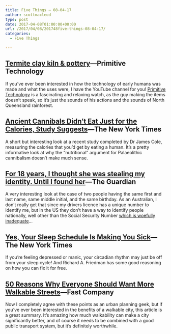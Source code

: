 ```yaml
---
title: Five Things – 08-04-17
author: scottmacleod
type: post
date: 2017-04-08T01:00:00+00:00
url: /2017/04/08/201748five-things-08-04-17/
categories:
  - Five Things

---
```

## [Termite clay kiln & pottery][1]—Primitive Technology

If you’ve ever been interested in how the technology of early humans was made and what the uses were, I have the YouTube channel for you!&nbsp;[Primitive Technology][2]&nbsp;is a fascinating and relaxing watch, as the guy making the items doesn’t speak, so it’s just the sounds of his actions and the sounds of North Queensland rainforest.

## [Ancient Cannibals Didn’t Eat Just for the Calories, Study Suggests][3]—The New York Times

A short but interesting look at a recent study completed by Dr James Cole, measuring the calories that you’d get by eating a human. It’s a pretty informative look at why the “nutritional” argument for Palaeolithic cannibalism doesn’t make much sense.

## [For 18 years, I thought she was stealing my identity. Until I found her][4]—The Guardian

A very interesting look at the case of two people having the same first and last name, same middle initial, and the same birthday. As an Australian, I don’t really get that since my drivers licence has a unique number to identify me, but in the US they don’t have a way to identify people nationally, well other than the Social Security Number [which is woefully inadequate][5]…

## [Yes, Your Sleep Schedule Is Making You Sick][6]—The New York Times

If you’re feeling depressed or manic, your circadian rhythm may just be off from your sleep cycle! And Richard A. Friedman has some good reasoning on how you can fix it for free.

## [50 Reasons Why Everyone Should Want More Walkable Streets][7]—Fast Company

Now I completely agree with these points as an urban planning geek, but if you’ve ever been interested in the benefits of a walkable city, this article is a great summary. It’s amazing how much walkability can make a city significantly better, and of course it needs to be combined with a good public transport system, but it’s definitely worthwhile.

 [1]: https://www.youtube.com/watch?v=uZGFTmK6Yk4
 [2]: https://www.youtube.com/channel/UCAL3JXZSzSm8AlZyD3nQdBA
 [3]: https://www.nytimes.com/2017/04/06/science/cannibalism-human-body-calories.html
 [4]: https://www.theguardian.com/us-news/2017/apr/03/identity-theft-racial-justice
 [5]: https://www.youtube.com/watch?v=Erp8IAUouus
 [6]: https://www.nytimes.com/2017/03/10/opinion/sunday/can-sleep-deprivation-cure-depression.html
 [7]: https://www.fastcompany.com/3062989/50-reasons-why-everyone-should-want-more-walkable-streets